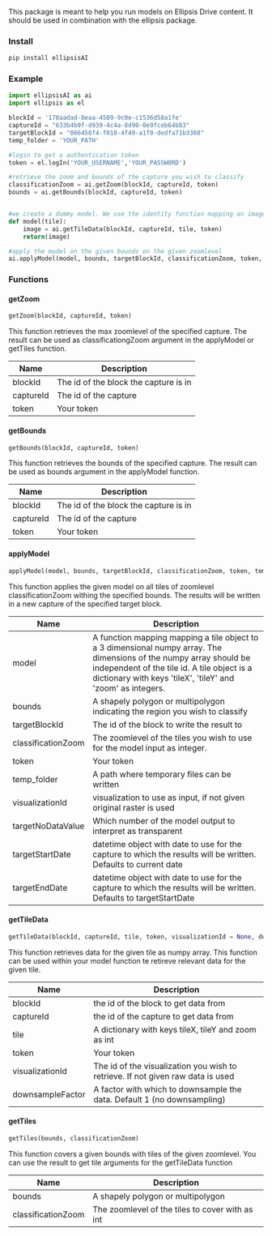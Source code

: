 This package is meant to help you run models on Ellipsis Drive content. It should be used in combination with the ellipsis package.


### Install
```python
pip install ellipsisAI
```

### Example
```python
import ellipsisAI as ai
import ellipsis as el

blockId = '170aadad-8eaa-4509-9c0e-c1536d58a1fe'
captureId = "633b4b9f-d939-4c4a-8d90-0e9fceb64b83"
targetBlockId = "066458f4-f018-4f49-a1f0-dedfa71b3368"
temp_folder = 'YOUR_PATH'

#login to get a authentication token
token = el.logIn('YOUR_USERNAME','YOUR_PASSWORD')

#retrieve the zoom and bounds of the capture you wish to classify
classificationZoom = ai.getZoom(blockId, captureId, token)
bounds = ai.getBounds(blockId, captureId, token)


#we create a dummy model. We use the identity function mapping an image to itself. We use the getTleData function to retirve the image for the given input tile ofthe model.
def model(tile):
    image = ai.getTileData(blockId, captureId, tile, token)
    return(image)

#apply the model on the given bounds on the given zoomlevel
ai.applyModel(model, bounds, targetBlockId, classificationZoom, token, temp_folder)
```


### Functions

#### getZoom

```python
getZoom(blockId, captureId, token)
```

This function retrieves the max zoomlevel of the specified capture. The result can be used as classificationgZoom argument in the applyModel or getTiles function.

| Name        | Description |
| ----------- | -----------|
| blockId     | The id of the block the capture is in |
| captureId     | The id of the capture |
| token        | Your token|


#### getBounds

```python
getBounds(blockId, captureId, token)
```

This function retrieves the bounds of the specified capture. The result can be used as bounds argument in the applyModel function.

| Name        | Description |
| ----------- | -----------|
| blockId     | The id of the block the capture is in |
| captureId     | The id of the capture |
| token        | Your token|


#### applyModel

```python
applyModel(model, bounds, targetBlockId, classificationZoom, token, temp_folder, visualizationId = None, targetNoDataValue = 0, targetStartDate = None, targetEndDate = None)
```

This function applies the given model on all tiles of zoomlevel classificationZoom withing the specified bounds. The results will be written in a new capture of the specified target block.

| Name        | Description |
| ----------- | -----------|
| model        | A function mapping mapping a tile object to a 3 dimensional numpy array. The dimensions of the numpy array should be independent of the tile id. A tile object is a dictionary with keys 'tileX', 'tileY' and 'zoom' as integers. |
| bounds        | A shapely polygon or multipolygon indicating the region you wish to classify |
| targetBlockId        | The id of the block to write the result to |
| classificationZoom        | The zoomlevel of the tiles you wish to use for the model input as integer. |
| token        | Your token|
| temp_folder        | A path where temporary files can be written|
| visualizationId        | visualization to use as input, if not given original raster is used|
| targetNoDataValue        | Which number of the model output to interpret as transparent|
| targetStartDate        | datetime object with date to use for the capture to which the results will be written. Defaults to current date|
| targetEndDate        | datetime object with date to use for the capture to which the results will be written. Defaults to targetStartDate|



#### getTileData

```python
getTileData(blockId, captureId, tile, token, visualizationId = None, downsampleFactor = 1 )
```

This function retrieves data for the given tile as numpy array. This function can be used within your model function te retireve relevant data for the given tile.

| Name        | Description |
| ----------- | -----------|
| blockId     | the id of the block to get data from |
| captureId     | the id of the capture to get data from |
| tile     | A dictionary with keys tileX, tileY and zoom as int |
| token        | Your token|
| visualizationId        | The id of the visualization you wish to retrieve. If not given raw data is used|
| downsampleFactor        | A factor with which to downsample the data. Default 1 (no downsampling)|


#### getTiles

```python
getTiles(bounds, classificationZoom)
```

This function covers a given bounds with tiles of the given zoomlevel. You can use the result to get tile arguments for the getTileData function

| Name        | Description |
| ----------- | -----------|
| bounds     | A shapely polygon or multipolygon |
| classificationZoom        | The zoomlevel of the tiles to cover with as int |


